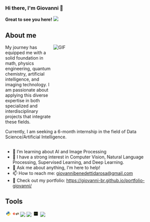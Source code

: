 

### Hi there, I'm Giovanni 👋 

**Great to see you here!**
![](https://komarev.com/ghpvc/?username=giovanni-br)

  ## About me
  <img align="right" alt="GIF" src="https://github.com/abhisheknaiidu/abhisheknaiidu/blob/master/code.gif?raw=true" width="350" height="252" />
  
My journey has equipped me with a solid foundation in math, physics engineering, quantum chemistry, artificial intelligence, and imaging technology. I am passionate about applying this diverse expertise in both specialized and interdisciplinary projects that integrate these fields.

Currently, I am seeking a 6-month internship in the field of Data Science/Artificial Intelligence.
##
- 🌱 I’m  learning about  AI and Image Processing
- 👀 I have a strong interest in Computer Vision, Natural Language Processing, Supervised Learning, and Deep Learning.
- 💬 Ask me about anything, I'm here to help!
- 📫 How to reach me: giovannibenedettidarosa@gmail.com
- 📁 Check out my portfolio: https://giovanni-br.github.io/portfolio-giovanni/

## Tools

<code><img height="20" src="https://raw.githubusercontent.com/github/explore/80688e429a7d4ef2fca1e82350fe8e3517d3494d/topics/python/python.png"></code>
<code><img height="20" src="https://raw.githubusercontent.com/github/explore/80688e429a7d4ef2fca1e82350fe8e3517d3494d/topics/git/git.png"></code>
<code><img height="20" src="https://user-images.githubusercontent.com/86328308/153934390-d5c3ff17-2314-4ba9-9b6c-2130cdb11644.png"></code>
<code><img height="20" src="https://user-images.githubusercontent.com/86328308/153934522-8fee3033-f9ee-4d88-9780-5bed5ff15968.png"></code>
<code><img height="20" src="https://raw.githubusercontent.com/github/explore/e495457f5ff28c343f9e422f8e3cf80fd3e80890/topics/assembly/assembly.png"></code>
<code><img height="20" src="https://avatars.githubusercontent.com/u/177543?s=200&v=4"></code>

